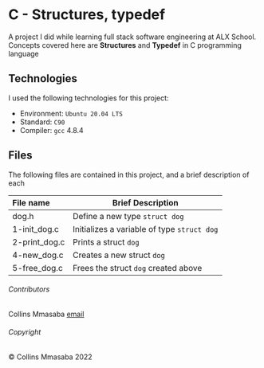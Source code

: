 # C - Structures, typedef
A project I did while learning full stack software engineering at ALX School.
Concepts covered here are **Structures** and **Typedef** in C programming language

## Technologies
I used the following technologies for this project:
- Environment: `Ubuntu 20.04 LTS`
- Standard: `C90`
- Compiler: `gcc` 4.8.4

## Files
The following files are contained in this project, and a brief description of each

|**File name**| **Brief Description**|
|:---------|------------------|
|dog.h      | Define a new type `struct dog`|
|1-init_dog.c| Initializes a variable of type `struct dog`|
|2-print_dog.c| Prints a struct `dog`|
|4-new_dog.c| Creates a new struct `dog`|
|5-free_dog.c| Frees the struct `dog` created above|

###### Contributors ######
Collins Mmasaba [email](collins.mmasaba@azubiafrica.org)

###### Copyright ######
© Collins Mmasaba 2022
